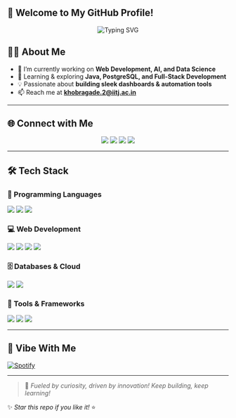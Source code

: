 ## 🚀 Welcome to My GitHub Profile!

<p align="center">
  <img src="https://readme-typing-svg.herokuapp.com?font=Fira+Code&size=22&duration=3000&pause=500&color=16E2F8&center=true&vCenter=true&width=450&lines=Hi+%F0%9F%91%8B%2C+I'm+Atul+Khobragade;Passionate+Software+Engineer;Web+Dev+%7C+AI+%7C+Data+Science;Building+Tech+Solutions+Everyday!" alt="Typing SVG" />
</p>



## 👨‍💻 About Me
- 🔭 I’m currently working on **Web Development, AI, and Data Science**
- 🌱 Learning & exploring **Java, PostgreSQL, and Full-Stack Development**
- 💡 Passionate about **building sleek dashboards & automation tools**
- 📫 Reach me at **khobragade.2@iitj.ac.in**

---

## 🌐 Connect with Me

<p align="center">
  <a href="https://twitter.com/atulkhobragade5" target="_blank"><img src="https://img.shields.io/badge/Twitter-%231DA1F2.svg?style=for-the-badge&logo=twitter&logoColor=white"></a>
  <a href="https://linkedin.com/in/atul-khobragade" target="_blank"><img src="https://img.shields.io/badge/LinkedIn-%230077B5.svg?style=for-the-badge&logo=linkedin&logoColor=white"></a>
  <a href="https://instagram.com/atulyaarr" target="_blank"><img src="https://img.shields.io/badge/Instagram-%23E4405F.svg?style=for-the-badge&logo=instagram&logoColor=white"></a>
  <a href="https://www.hackerrank.com/khobragade_2" target="_blank"><img src="https://img.shields.io/badge/HackerRank-%232EC866.svg?style=for-the-badge&logo=hackerrank&logoColor=white"></a>
</p>

---

## 🛠 Tech Stack

### 🚀 Programming Languages
<p>
  <img src="https://img.shields.io/badge/Java-%23ED8B00.svg?style=for-the-badge&logo=java&logoColor=white"/>
  <img src="https://img.shields.io/badge/Python-%233776AB.svg?style=for-the-badge&logo=python&logoColor=white"/>
  <img src="https://img.shields.io/badge/C++-%2300599C.svg?style=for-the-badge&logo=c%2B%2B&logoColor=white"/>
</p>

### 💻 Web Development
<p>
  <img src="https://img.shields.io/badge/HTML5-%23E34F26.svg?style=for-the-badge&logo=html5&logoColor=white"/>
  <img src="https://img.shields.io/badge/CSS3-%231572B6.svg?style=for-the-badge&logo=css3&logoColor=white"/>
  <img src="https://img.shields.io/badge/JavaScript-%23F7DF1E.svg?style=for-the-badge&logo=javascript&logoColor=black"/>
  <img src="https://img.shields.io/badge/Bootstrap-%237952B3.svg?style=for-the-badge&logo=bootstrap&logoColor=white"/>
</p>

### 🗄️ Databases & Cloud
<p>
  <img src="https://img.shields.io/badge/MySQL-%234479A1.svg?style=for-the-badge&logo=mysql&logoColor=white"/>
  <img src="https://img.shields.io/badge/PostgreSQL-%23336791.svg?style=for-the-badge&logo=postgresql&logoColor=white"/>
</p>

### 🔧 Tools & Frameworks
<p>
  <img src="https://img.shields.io/badge/Git-%23F05032.svg?style=for-the-badge&logo=git&logoColor=white"/>
  <img src="https://img.shields.io/badge/OpenCV-%235C3EE8.svg?style=for-the-badge&logo=opencv&logoColor=white"/>
  <img src="https://img.shields.io/badge/TensorFlow-%23FF6F00.svg?style=for-the-badge&logo=tensorflow&logoColor=white"/>
</p>

---



## 🎵 Vibe With Me

[![Spotify](https://novatorem-mu.vercel.app/api/spotify)](https://open.spotify.com/user/atulyaarr)

---

> 🚀 *Fueled by curiosity, driven by innovation! Keep building, keep learning!*

✨ *Star this repo if you like it!* ⭐
